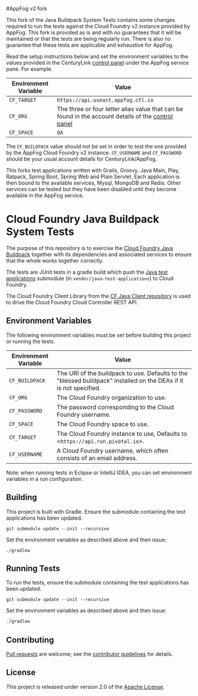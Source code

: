 #AppFog v2 fork

This fork of the Java Buildpack System Tests contains some changes required to run the tests against the Cloud Foundry
v2 instance provided by AppFog. This fork is provided as is and with no guarantees that it will be maintained or that
the tests are being regularly run. There is also no guarantee that these tests are applicable and exhaustive for AppFog.

Read the setup instructions below and set the environment variables to the values provided in the
CenturyLink [control panel][] under the AppFog service pane. For example.

| Environment Variable | Value
| -------------------- | -----
| `CF_TARGET` | `https://api.useast.appfog.ctl.io`
| `CF_ORG` | The three or four letter alias value that can be found in the account details of the [control panel][]
| `CF_SPACE` | `QA`

The `CF_BUILDPACK` value should not be set in order to test the one provided by the AppFog Cloud Foundry v2 instance.
`CF_USERNAME` and `CF_PASSWORD` should be your usual account details for CenturyLink/AppFog.

This forks test applications written with Grails, Groovy, Java Main, Play, Ratpack, Spring Boot, Spring Web and Plain
Servlet. Each application is then bound to the available services, Mysql, MongoDB and Redis. Other services can be
tested but they have been disabled until they become available in the AppFog service.

# Cloud Foundry Java Buildpack System Tests

The purpose of this repository is to exercise the [Cloud Foundry Java Buildpack][] together with its dependencies and associated services to ensure that the whole works together correctly.

The tests are JUnit tests in a gradle build which push the [Java test applications][] submodule (in `vendor/java-test-applications`) to Cloud Foundry.

The Cloud Foundry Client Library from the [CF Java Client repository][] is used to drive the Cloud Foundry Cloud Controller REST API.

[Cloud Foundry Java Buildpack]: https://github.com/cloudfoundry/java-buildpack
[Java test applications]: https://github.com/cloudfoundry/java-test-applications
[CF Java Client repository]: https://github.com/cloudfoundry/cf-java-client

## Environment Variables
The following environment variables must be set before building this project or running the tests.

| Environment Variable | Value
| -------------------- | -----
| `CF_BUILDPACK` | The URI of the buildpack to use.  Defaults to the "blessed buildpack" installed on the DEAs if it is not specified.
| `CF_ORG` | The Cloud Foundry organization to use.
| `CF_PASSWORD` | The password corresponding to the Cloud Foundry username.
| `CF_SPACE` | The Cloud Foundry space to use.
| `CF_TARGET` | The Cloud Foundry instance to use, Defaults to <`https://api.run.pivotal.io`>.
| `CF_USERNAME` | A Cloud Foundry username, which often consists of an email address.

Note: when running tests in Eclipse or IntelliJ IDEA, you can set environment variables in a run configuration.

## Building

This project is built with Gradle. Ensure the submodule containing the test applications has been updated. 
```plain
git submodule update --init --recursive
```

Set the environment variables as described above and then issue:
```plain
./gradlew
```

## Running Tests
To run the tests, ensure the submodule containing the test applications has been updated. 
```plain
git submodule update --init --recursive
```

Set the environment variables as described above and then issue:
```bash
./gradlew
```

## Contributing
[Pull requests][] are welcome; see the [contributor guidelines][] for details.

[Pull requests]: http://help.github.com/send-pull-requests
[contributor guidelines]: CONTRIBUTING.md

## License
This project is released under version 2.0 of the [Apache License][].

[Apache License]: http://www.apache.org/licenses/LICENSE-2.0
[control panel]: https://control.ctl.io/Organization/account/details

